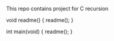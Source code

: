 This repo contains project for C recursion

void readme()
{
	readme();
}

int main(void)
{
	readme();
}
